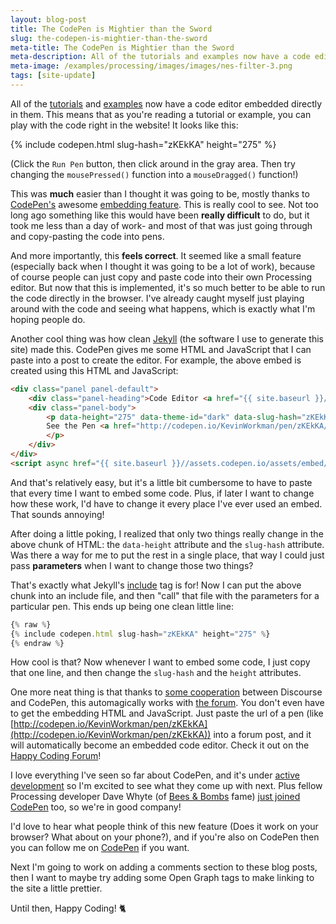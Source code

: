 ```yaml
---
layout: blog-post
title: The CodePen is Mightier than the Sword
slug: the-codepen-is-mightier-than-the-sword
meta-title: The CodePen is Mightier than the Sword
meta-description: All of the tutorials and examples now have a code editor embedded directly in them!
meta-image: /examples/processing/images/images/nes-filter-3.png
tags: [site-update]
---
```


All of the [tutorials](/tutorials) and [examples](/examples/processing) now have a code editor embedded directly in them. This means that as you're reading a tutorial or example, you can play with the code right in the website! It looks like this:

{% include codepen.html slug-hash="zKEkKA" height="275" %}

(Click the `Run Pen` button, then click around in the gray area. Then try changing the `mousePressed()` function into a `mouseDragged()` function!)

This was **much** easier than I thought it was going to be, mostly thanks to [CodePen's](http://codepen.io/) awesome [embedding feature](https://blog.codepen.io/documentation/features/embedded-pens/). This is really cool to see. Not too long ago something like this would have been **really difficult** to do, but it took me less than a day of work- and most of that was just going through and copy-pasting the code into pens.

And more importantly, this **feels correct**. It seemed like a small feature (especially back when I thought it was going to be a lot of work), because of course people can just copy and paste code into their own Processing editor. But now that this is implemented, it's so much better to be able to run the code directly in the browser. I've already caught myself just playing around with the code and seeing what happens, which is exactly what I'm hoping people do.

Another cool thing was how clean [Jekyll](https://jekyllrb.com/) (the software I use to generate this site) made this. CodePen gives me some HTML and JavaScript that I can paste into a post to create the editor. For example, the above embed is created using this HTML and JavaScript:

```html
<div class="panel panel-default">
	<div class="panel-heading">Code Editor <a href="{{ site.baseurl }}/about/codepen" class="pull-right"><span class="glyphicon glyphicon-question-sign"></span></a></div>
	<div class="panel-body">
		<p data-height="275" data-theme-id="dark" data-slug-hash="zKEkKA" data-default-tab="html,result" data-user="KevinWorkman" data-embed-version="2" data-preview="true" data-editable="true" class="codepen">
		See the Pen <a href="http://codepen.io/KevinWorkman/pen/zKEkKA/"></a> by Happy Coding (<a href="http://codepen.io/KevinWorkman">@KevinWorkman</a>) on <a href="http://codepen.io">CodePen</a>.
		</p>
	</div>
</div>
<script async href="{{ site.baseurl }}//assets.codepen.io/assets/embed/ei.js"></script>
```

And that's relatively easy, but it's a little bit cumbersome to have to paste that every time I want to embed some code. Plus, if later I want to change how these work, I'd have to change it every place I've ever used an embed. That sounds annoying!

After doing a little poking, I realized that only two things really change in the above chunk of HTML: the `data-height` attribute and the `slug-hash` attribute. Was there a way for me to put the rest in a single place, that way I could just pass **parameters** when I want to change those two things?

That's exactly what Jekyll's [include](https://jekyllrb.com/docs/templates/) tag is for! Now I can put the above chunk into an include file, and then "call" that file with the parameters for a particular pen. This ends up being one clean little line:

```javascript
{% raw %}
{% include codepen.html slug-hash="zKEkKA" height="275" %}
{% endraw %}
```

How cool is that? Now whenever I want to embed some code, I just copy that one line, and then change the `slug-hash` and the `height` attributes.

One more neat thing is that thanks to [some cooperation](https://meta.discourse.org/t/embedding-pens-from-codepen/13578) between Discourse and CodePen, this automagically works with [the forum](http://forum.HappyCoding.io). You don't even have to get the embedding HTML and JavaScript. Just paste the url of a pen (like [http://codepen.io/KevinWorkman/pen/zKEkKA](http://codepen.io/KevinWorkman/pen/zKEkKA)) into a forum post, and it will automatically become an embedded code editor. Check it out on the [Happy Coding Forum](http://forum.happycoding.io/t/testing-codepen/21/1)!

I love everything I've seen so far about CodePen, and it's under [active development](https://blog.codepen.io/2016/10/03/auto-autocomplete/) so I'm excited to see what they come up with next. Plus fellow Processing developer Dave Whyte (of [Bees & Bombs](https://beesandbombs.tumblr.com/) fame) [just joined CodePen](https://blog.codepen.io/2016/09/16/bees-bombs-codepen/) too, so we're in good company!

I'd love to hear what people think of this new feature (Does it work on your browser? What about on your phone?), and if you're also on CodePen then you can follow me on [CodePen](http://codepen.io/KevinWorkman/) if you want.

Next I'm going to work on adding a comments section to these blog posts, then I want to maybe try adding some Open Graph tags to make linking to the site a little prettier.

Until then, Happy Coding! :cat2:
